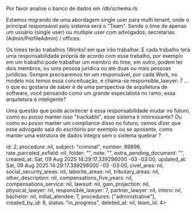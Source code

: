 Por favor analise o banco de dados em /db/schema.rb

Estamos migrando de uma abordagem single user para multi tenant, onde o principal responsável pelo sistema será o "Team". Sendo o time de apenas um usuário (single user) ou multiple user com advogados, secretarias (Admin/ProfileAdmin) / offices.

Os times terão trabalhos (Works) em que irão trabalhar. E cada trabalho terá uma responsabilidade própria de acordo com esse trabalho, por exemplo em um trabalho pode trabalhar um membro do time, em outro, podem ter dois membros, ou uma pessoa jurídica ou até duas ou mais pessoas jurídicas. Sempre precisaremos ter um responsável, por cada Work, no modelo nós temos essa conceituação, e chama-se responsible_lawyer: 7 ... o que eu gostaria de saber é de uma perspectiva de arquitetura de software, você pensando como um grande especialista no ramo, essa arquitetura é inteligente?

Uma questão que pode acontecer é essa responsabilidade mudar no futuro, como eu posso manter isso "trackable", esse sistema é interessante? Ou como eu posso manter um compliance disso no futuro, vamos dizer que esse advogado saia do escritório por exemplo ou se aposente, como manter uma estrutura de dados integra sem o sistema quebrar ?

 id: 2,
 procedure: nil,
 subject: "criminal",
 number: 89898,
 rate_parceled_exfield: nil,
 folder: "",
 note: "",
 extra_pending_document: "",
 created_at: Sat, 09 Aug 2025 14:29:17.339296000 -03 -03:00,
 updated_at: Sat, 09 Aug 2025 14:29:17.339296000 -03 -03:00,
 civel_area: nil,
 social_security_areas: nil,
 laborite_areas: nil,
 tributary_areas: nil,
 other_description: nil,
 compensations_five_years: nil,
 compensations_service: nil,
 lawsuit: nil,
 gain_projection: nil,
 physical_lawyer: nil,
 responsible_lawyer: 7,
 partner_lawyer: nil,
 intern: nil,
 bachelor: nil,
 initial_atendee: 7,
 procedures: ["administrative"],
 created_by_id: 8,
 status: "in_progress",
 deleted_at: nil,
 team_id: 4>
